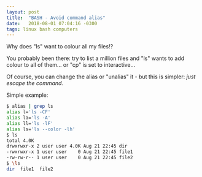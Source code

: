 ```yaml
---
layout: post
title:  "BASH - Avoid command alias"
date:   2018-08-01 07:04:16 -0300
tags: linux bash computers
---
```

Why does "ls" want to colour all my files!?

You probably been there: try to list a million files and "ls" wants to add colour to all of them... or "cp" is set to interactive... 

Of course, you can change the alias or "unalias" it - but this is simpler: _just escape the command_.

Simple example:
```bash
$ alias | grep ls
alias l='ls -CF'
alias la='ls -A'
alias ll='ls -lF'
alias ls='ls --color -lh'
$ ls
total 4.0K
drwxrwxr-x 2 user user 4.0K Aug 21 22:45 dir
-rwxrwxr-x 1 user user    0 Aug 21 22:45 file1
-rw-rw-r-- 1 user user    0 Aug 21 22:45 file2
$ \ls
dir  file1  file2
```

